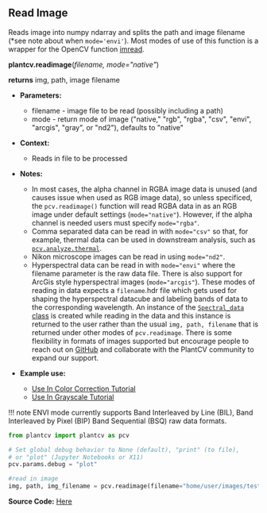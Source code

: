 ## Read Image

Reads image into numpy ndarray and splits the path and image filename (*see note about when `mode='envi'`). Most modes of use of this function is a wrapper for the OpenCV function [imread](http://docs.opencv.org/modules/highgui/doc/reading_and_writing_images_and_video.html).

**plantcv.readimage**(*filename, mode="native"*)

**returns** img, path, image filename

- **Parameters:**
    - filename - image file to be read (possibly including a path)
    - mode     - return mode of image ("native," "rgb", "rgba", "csv", "envi", "arcgis", "gray", or "nd2"), defaults to "native"
    
- **Context:**
    - Reads in file to be processed
- **Notes:**
    - In most cases, the alpha channel in RGBA image data is unused (and causes issue when used as RGB image data),
    so unless specificed, the `pcv.readimage()` function will read RGBA data in as an RGB image under
    default settings (`mode="native"`). However, if the alpha channel is needed users must specify `mode="rgba"`. 
    - Comma separated data can be read in with `mode="csv"` so that, for example, thermal data can 
    be used in downstream analysis, such as [`pcv.analyze.thermal`](analyze_thermal.md).
    - Nikon microscope images can be read in using `mode="nd2"`. 
    - Hyperspectral data can be read in with `mode="envi"` where the filename parameter is the raw data file. There is also support for 
    ArcGis style hyperspectral images (`mode="arcgis"`). These modes of 
    reading in data expects a `filename`.hdr file which gets used for shaping the hyperspectral datacube and labeling bands of data
    to the corresponding wavelength. An instance of the [`Spectral_data` class](Spectral_data.md) is created while reading in the data and this instance 
    is returned to the user rather than the usual `img, path, filename` that is returned under other modes of `pcv.readimage`. There is some flexibility 
    in formats of images supported but encourage people to reach out on [GitHub](https://github.com/danforthcenter/plantcv/issues) and collaborate with the
    PlantCV community to expand our support. 
- **Example use:**
    - [Use In Color Correction Tutorial](https://plantcv.org/tutorials/color-correction) 
    - [Use In Grayscale Tutorial](https://plantcv.org/tutorials/grayscale)

!!! note
  ENVI mode currently supports Band Interleaved by Line (BIL), Band Interleaved by Pixel (BIP) Band Sequential (BSQ) raw data formats.

```python
from plantcv import plantcv as pcv      

# Set global debug behavior to None (default), "print" (to file), 
# or "plot" (Jupyter Notebooks or X11)
pcv.params.debug = "plot"

#read in image
img, path, img_filename = pcv.readimage(filename="home/user/images/test-image.png", mode="native")

```

**Source Code:** [Here](https://github.com/danforthcenter/plantcv/blob/main/plantcv/plantcv/readimage.py)
